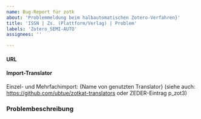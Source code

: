 ```yaml
---
name: Bug-Report für zotk
about: 'Problemmeldung beim halbautomatischen Zotero-Verfahren}'
title: 'ISSN | Zs. (Plattform/Verlag) | Problem'
labels: 'Zotero_SEMI-AUTO'
assignees: ''

---
```


#### URL

  
#### Import-Translator
Einzel- und Mehrfachimport:
{Name von genutzten Translator}
(siehe auch: https://github.com/ubtue/zotkat-translators oder ZEDER-Eintrag p_zot3)

  
### Problembeschreibung

